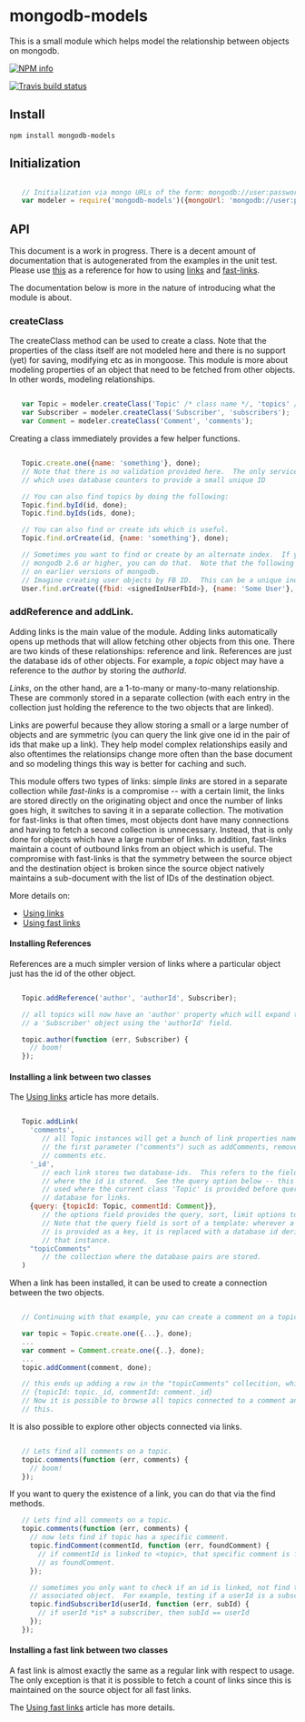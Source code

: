 # mongodb-models

This is a small module which helps model the relationship between objects on mongodb.

[![NPM info](https://nodei.co/npm/mongodb-models.png?downloads=true)](https://npmjs.org/package/mongodb-models)

[![Travis build status](https://api.travis-ci.org/Like-Falling-Leaves/mongodb-models.png?branch=master)](
https://travis-ci.org/Like-Falling-Leaves/mongodb-models)

## Install

    npm install mongodb-models

## Initialization

```javascript

   // Initialization via mongo URLs of the form: mongodb://user:password@host:port/database
   var modeler = require('mongodb-models')({mongoUrl: 'mongodb://user:password@host:port/database'});

```

## API

This document is a work in progress.  There is a decent amount of documentation that is autogenerated from the examples in the unit test.  Please use [this](https://github.com/Like-Falling-Leaves/mongodb-models/blob/master/examples.md) as a reference for how to using [links](https://github.com/Like-Falling-Leaves/mongodb-models/blob/master/examples.md#using-links) and [fast-links](https://github.com/Like-Falling-Leaves/mongodb-models/blob/master/examples.md#using-fast-links).

The documentation below is more in the nature of introducing what the module is about.

### createClass

The createClass method can be used to create a class.  Note that the properties of the class itself are not modeled here and there is no support (yet) for saving, modifying etc as in mongoose.  This module is more about modeling properties of an object that need to be fetched from other objects.  In other words, modeling relationships.

```javascript

   var Topic = modeler.createClass('Topic' /* class name */, 'topics' /* collection name */);
   var Subscriber = modeler.createClass('Subscriber', 'subscribers');
   var Comment = modeler.createClass('Comment', 'comments');

```

Creating a class immediately provides a few helper functions.

```javascript

   Topic.create.one({name: 'something'}, done);
   // Note that there is no validation provided here.  The only service provided is an ID service
   // which uses database counters to provide a small unique ID

   // You can also find topics by doing the following:
   Topic.find.byId(id, done);
   Topic.find.byIds(ids, done);

   // You can also find or create ids which is useful.  
   Topic.find.orCreate(id, {name: 'something'}, done);

   // Sometimes you want to find or create by an alternate index.  If you have
   // mongodb 2.6 or higher, you can do that.  Note that the following would fail
   // on earlier versions of mongodb.
   // Imagine creating user objects by FB ID.  This can be a unique index!
   User.find.orCreate({fbid: <signedInUserFbId>}, {name: 'Some User'}, done);

```
   
### addReference and addLink.

Adding links is the main value of the module.  Adding links automatically opens up methods that will allow fetching other objects from this one.  There are two kinds of these relationships: reference and link.  References are just the database ids of other objects. For example, a *topic* object may have a reference to the *author* by storing the *authorId*.

*Links*, on the other hand, are a 1-to-many or many-to-many relationship.  These are commonly stored in a separate collection (with each entry in the collection just holding the reference to the two objects that are linked).

Links are powerful because they allow storing a small or a large number of objects and are symmetric (you can query the link give one id in the pair of ids that make up a link).  They help model complex relationships easily and also oftentimes the relationsips change more often than the base document and so modeling things this way is better for caching and such.

This module offers two types of links:  simple *links* are stored in a separate collection while *fast-links* is a compromise -- with a certain limit, the links are stored directly on the originating object and once the number of links goes high, it switches to saving it in a separate collection.  The motivation for fast-links is that often times, most objects dont have many connections and having to fetch a second collection is unnecessary.  Instead, that is only done for objects which have a large number of links.  In addition, fast-links maintain a count of outbound links from an object which is useful.  The compromise with fast-links is that the symmetry between the source object and the destination object is broken since the source object natively maintains a sub-document with the list of IDs of the destination object.

More details on:
- [Using links](https://github.com/Like-Falling-Leaves/mongodb-models/blob/master/examples.md#using-links)
- [Using fast links](https://github.com/Like-Falling-Leaves/mongodb-models/blob/master/examples.md#using-fast-links)

#### Installing References

References are a much simpler version of links where a particular object just has the id of the other object.

```javascript

   Topic.addReference('author', 'authorId', Subscriber);

   // all topics will now have an 'author' property which will expand to 
   // a 'Subscriber' object using the 'authorId' field.

   topic.author(function (err, Subscriber) {
     // boom!
   });
```

#### Installing a link between two classes

The [Using links](https://github.com/Like-Falling-Leaves/mongodb-models/blob/master/examples.md#using-links) article has more details.

```javascript

   Topic.addLink(
     'comments', 
        // all Topic instances will get a bunch of link properties named off of
        // the first parameter ("comments") such as addComments, removeComments,
        // comments etc.
     '_id',
        // each link stores two database-ids.  This refers to the field in topic 
        // where the id is stored.  See the query option below -- this id is
        // used where the current class 'Topic' is provided before quering the 
        // database for links.
     {query: {topicId: Topic, commentId: Comment}},
        // the options field provides the query, sort, limit options to use.
        // Note that the query field is sort of a template: wherever a class
        // is provided as a key, it is replaced with a database id derived from 
        // that instance.
     "topicComments"
        // the collection where the database pairs are stored.
   )

````

When a link has been installed, it can be used to create a connection between the two objects.

```javascript

   // Continuing with that example, you can create a comment on a topic as follows:

   var topic = Topic.create.one({...}, done);
   ...
   var comment = Comment.create.one({..}, done);
   ...
   topic.addComment(comment, done);

   // this ends up adding a row in the "topicComments" collecition, which looks like:
   // {topicId: topic._id, commentId: comment._id}
   // Now it is possible to browse all topics connected to a comment and vice-versa using
   // this.

```

It is also possible to explore other objects connected via links.

```javascript

   // Lets find all comments on a topic.
   topic.comments(function (err, comments) {
     // boom!
   });

````

If you want to query the existence of a link, you can do that via the find methods.


```javascript
   // Lets find all comments on a topic.
   topic.comments(function (err, comments) {
     // now lets find if topic has a specific comment.
     topic.findComment(commentId, function (err, foundComment) {
       // if commentId is linked to <topic>, that specific comment is fetched   
       // as foundComment.
     });

     // sometimes you only want to check if an id is linked, not find the 
     // associated object.  For example, testing if a userId is a subscriber.
     topic.findSubscriberId(userId, function (err, subId) {
       // if userId *is* a subscriber, then subId == userId
     });
   });

```

#### Installing a fast link between two classes

A fast link is almost exactly the same as a regular link with respect to usage.  The only exception is that it is possible to fetch a count of links since this is maintained on the source object for all fast links.

The [Using fast links](https://github.com/Like-Falling-Leaves/mongodb-models/blob/master/examples.md#using-fast-links) article has more details.
